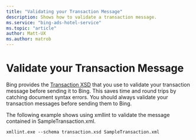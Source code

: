```yaml
---
title: "Validating your Transaction Message"
description: Shows how to validate a transaction message.
ms.service: "bing-ads-hotel-service"
ms.topic: "article"
author: Matt-UX
ms.author: matrob
---
```


# Validate your Transaction Message

Bing provides the [Transaction XSD](https://bhacstatic.blob.core.windows.net/schemas/transaction.xsd) that you use to validate your transaction message before sending it to Bing. This saves time and round trips by catching document syntax errors. You should always validate your transaction messages before sending them to Bing.

The following example shows using xmllint to validate the message contained in SampleTransaction.xml.

```
xmllint.exe --schema transaction.xsd SampleTransaction.xml
```
